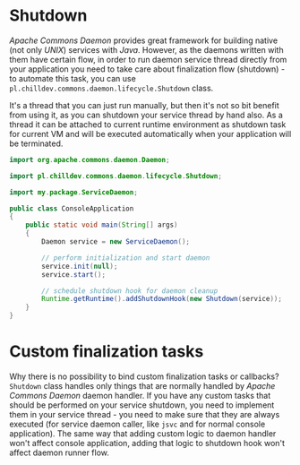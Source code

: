 <!---
# This file is part of the ChillDev-Commons.
#
# @license http://mit-license.org/ The MIT license
# @author Rafał Wrzeszcz <rafal.wrzeszcz@wrzasq.pl>
# @copyright 2014 © by Rafał Wrzeszcz - Wrzasq.pl.
# @version 0.0.2
# @since 0.0.2
# @category ChillDev-Commons
# @subcategory Daemon
-->

# Shutdown

*Apache Commons Daemon* provides great framework for building native (not only *UNIX*) services with *Java*. However, as the daemons written with them have certain flow, in order to run daemon service thread directly from your application you need to take care about finalization flow (shutdown) - to automate this task, you can use `pl.chilldev.commons.daemon.lifecycle.Shutdown` class.

It's a thread that you can just run manually, but then it's not so bit benefit from using it, as you can shutdown your service thread by hand also. As a thread it can be attached to current runtime environment as shutdown task for current VM and will be executed automatically when your application will be terminated.

```java
import org.apache.commons.daemon.Daemon;

import pl.chilldev.commons.daemon.lifecycle.Shutdown;

import my.package.ServiceDaemon;

public class ConsoleApplication
{
    public static void main(String[] args)
    {
        Daemon service = new ServiceDaemon();

        // perform initialization and start daemon
        service.init(null);
        service.start();

        // schedule shutdown hook for daemon cleanup
        Runtime.getRuntime().addShutdownHook(new Shutdown(service));
    }
}
```

# Custom finalization tasks

Why there is no possibility to bind custom finalization tasks or callbacks? `Shutdown` class handles only things that are normally handled by *Apache Commons Daemon* daemon handler. If you have any custom tasks that should be performed on your service shutdown, you need to implement them in your service thread - you need to make sure that they are always executed (for service daemon caller, like `jsvc` and for normal console application). The same way that adding custom logic to daemon handler won't affect console application, adding that logic to shutdown hook won't affect daemon runner flow.
